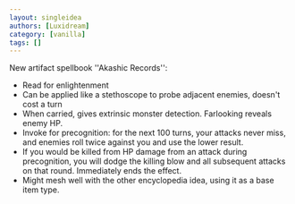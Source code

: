 ```yaml
---
layout: singleidea
authors: [Luxidream]
category: [vanilla]
tags: []
---
```

New artifact spellbook ''Akashic Records'':
* Read for enlightenment
* Can be applied like a stethoscope to probe adjacent enemies, doesn't cost a turn
* When carried, gives extrinsic monster detection. Farlooking reveals enemy HP.
* Invoke for precognition: for the next 100 turns, your attacks never miss, and enemies roll twice against you and use the lower result.
* If you would be killed from HP damage from an attack during precognition, you will dodge the killing blow and all subsequent attacks on that round. Immediately ends the effect.
* Might mesh well with the other encyclopedia idea, using it as a base item type.
